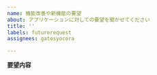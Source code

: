 ```yaml
---
name: 機能改善や新機能の要望
about: アプリケーションに対しての要望を聞かせてください
title: ''
labels: futurerequest
assignees: gatosyocora

---
```


**要望内容**
